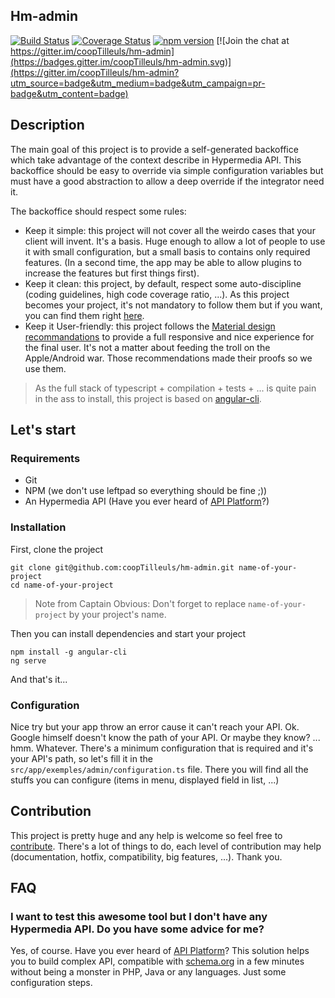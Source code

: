 Hm-admin
-----------

[![Build Status](https://travis-ci.org/coopTilleuls/hm-admin.svg?branch=master)](https://travis-ci.org/coopTilleuls/hm-admin)
[![Coverage Status](https://coveralls.io/repos/github/coopTilleuls/hm-admin/badge.svg?branch=master)](https://coveralls.io/github/coopTilleuls/hm-admin?branch=master)
[![npm version](https://badge.fury.io/js/hm-admin.svg)](https://badge.fury.io/js/hm-admin)
[![Join the chat at https://gitter.im/coopTilleuls/hm-admin](https://badges.gitter.im/coopTilleuls/hm-admin.svg)](https://gitter.im/coopTilleuls/hm-admin?utm_source=badge&utm_medium=badge&utm_campaign=pr-badge&utm_content=badge)

## Description
The main goal of this project is to provide a self-generated backoffice which take advantage of the context describe 
  in Hypermedia API. This backoffice should be easy to override via simple configuration variables but must have a good 
  abstraction to allow a deep override if the integrator need it.

The backoffice should respect some rules:
- Keep it simple: this project will not cover all the weirdo cases that your client will invent. It's a basis. Huge enough
 to allow a lot of people to use it with small configuration, but a small basis to contains only required features. 
 (In a second time, the app may be able to allow plugins to increase the features but first things first).
- Keep it clean: this project, by default, respect some auto-discipline (coding guidelines, high code coverage ratio, ...).
  As this project becomes your project, it's not mandatory to follow them but if you want, you can find them 
  right [here][guidelines].
- Keep it User-friendly: this project follows the [Material design recommandations][material-design] to provide a full 
 responsive and nice experience for the final user. It's not a matter about feeding the troll on the Apple/Android
 war. Those recommendations made their proofs so we use them.

> As the full stack of typescript + compilation + tests + ... is quite pain in the ass to install, this project is based 
  on [angular-cli][angular-cli].

## Let's start
### Requirements
- Git
- NPM (we don't use leftpad so everything should be fine ;))
- An Hypermedia API (Have you ever heard of [API Platform][api-platform]?)

### Installation

First, clone the project
```
git clone git@github.com:coopTilleuls/hm-admin.git name-of-your-project 
cd name-of-your-project
```

> Note from Captain Obvious: Don't forget to replace `name-of-your-project` by your project's name.

Then you can install dependencies and start your project
```
npm install -g angular-cli
ng serve
```

And that's it...

### Configuration
Nice try but your app throw an error cause it can't reach your API. Ok. Google himself doesn't know the path of your API.
Or maybe they know? ... hmm. Whatever. There's a minimum configuration that is required and it's your API's path, so let's 
fill it in the `src/app/exemples/admin/configuration.ts` file. There you will find all the stuffs you can configure (items in menu, displayed
field in list, ...)

## Contribution
This project is pretty huge and any help is welcome so feel free to [contribute][contribute]. There's a lot of things to do,
each level of contribution may help (documentation, hotfix, compatibility, big features, ...). Thank you.

## FAQ

### I want to test this awesome tool but I don't have any Hypermedia API. Do you have some advice for me?

Yes, of course. Have you ever heard of [API Platform][api-platform]? This solution helps you to build complex API, compatible with [schema.org][schema]
in a few minutes without being a monster in PHP, Java or any languages. Just some configuration steps.

[angular-cli]: https://github.com/angular/angular-cli
[material-design]: https://www.google.com/design/spec/material-design/introduction.html
[api-platform]: https://api-platform.com/
[schema]: https://schema.org/
[guidelines]: https://angular.io/docs/ts/latest/guide/style-guide.html
[contribute]: /CONTRIBUTING.md
